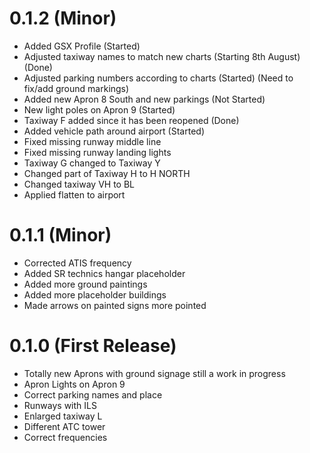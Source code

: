 # 0.1.2 (Minor)

- Added GSX Profile (Started)
- Adjusted taxiway names to match new charts (Starting 8th August) (Done)
- Adjusted parking numbers according to charts (Started) (Need to fix/add ground markings)
- Added new Apron 8 South and new parkings (Not Started)
- New light poles on Apron 9 (Started)
- Taxiway F added since it has been reopened (Done)
- Added vehicle path around airport (Started)
- Fixed missing runway middle line
- Fixed missing runway landing lights
- Taxiway G changed to Taxiway Y
- Changed part of Taxiway H to H NORTH
- Changed taxiway VH to BL
- Applied flatten to airport


# 0.1.1 (Minor)

- Corrected ATIS frequency
- Added SR technics hangar placeholder
- Added more ground paintings
- Added more placeholder buildings
- Made arrows on painted signs more pointed


# 0.1.0 (First Release)

- Totally new Aprons with ground signage still a work in progress
- Apron Lights on Apron 9
- Correct parking names and place
- Runways with ILS
- Enlarged taxiway L
- Different ATC tower
- Correct frequencies
